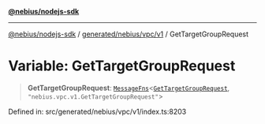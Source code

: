 [**@nebius/nodejs-sdk**](../../../../../README.md)

***

[@nebius/nodejs-sdk](../../../../../README.md) / [generated/nebius/vpc/v1](../README.md) / GetTargetGroupRequest

# Variable: GetTargetGroupRequest

> **GetTargetGroupRequest**: [`MessageFns`](../../../../../runtime/protos/core/interfaces/MessageFns.md)\<[`GetTargetGroupRequest`](../interfaces/GetTargetGroupRequest.md), `"nebius.vpc.v1.GetTargetGroupRequest"`\>

Defined in: src/generated/nebius/vpc/v1/index.ts:8203
